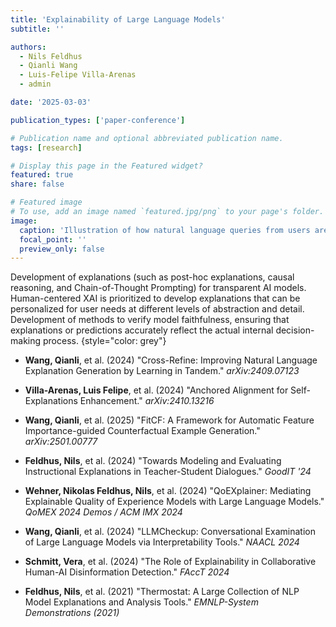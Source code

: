 ```yaml
---
title: 'Explainability of Large Language Models'
subtitle: ''

authors:
  - Nils Feldhus
  - Qianli Wang
  - Luis-Felipe Villa-Arenas
  - admin

date: '2025-03-03'

publication_types: ['paper-conference']

# Publication name and optional abbreviated publication name.
tags: [research]

# Display this page in the Featured widget?
featured: true
share: false

# Featured image
# To use, add an image named `featured.jpg/png` to your page's folder.
image:
  caption: 'Illustration of how natural language queries from users are parsed into executable operations'
  focal_point: ''
  preview_only: false
---
```

Development of explanations (such as post-hoc explanations, causal reasoning, and Chain-of-Thought Prompting) for transparent AI models.
Human-centered XAI is prioritized to develop explanations that can be personalized for user needs at different levels of abstraction and detail.
Development of methods to verify model faithfulness, ensuring that explanations or predictions accurately reflect the actual internal decision-making process.
{style="color: grey"}
<!--keep-->
<!--three-->
<!--blank lines-->
- **Wang, Qianli**, et al. (2024) "Cross-Refine: Improving Natural Language Explanation Generation by Learning in Tandem." *arXiv:2409.07123*

- **Villa-Arenas, Luis Felipe**, et al. (2024) "Anchored Alignment for Self-Explanations Enhancement." *arXiv:2410.13216*

- **Wang, Qianli**, et al. (2025) "FitCF: A Framework for Automatic Feature Importance-guided Counterfactual Example Generation." *arXiv:2501.00777*

- **Feldhus, Nils**, et al. (2024) "Towards Modeling and Evaluating Instructional Explanations in Teacher-Student Dialogues." *GoodIT '24* 

- **Wehner, Nikolas Feldhus, Nils**, et al. (2024) "QoEXplainer: Mediating Explainable Quality of Experience Models with Large Language Models." *QoMEX 2024 Demos / ACM IMX 2024*

- **Wang, Qianli**, et al. (2024) "LLMCheckup: Conversational Examination of Large Language Models via Interpretability Tools." *NAACL 2024*

- **Schmitt, Vera**, et al. (2024) "The Role of Explainability in Collaborative Human-AI Disinformation Detection." *FAccT 2024*

- **Feldhus, Nils**, et al. (2021) "Thermostat: A Large Collection of NLP Model Explanations and Analysis Tools." *EMNLP-System Demonstrations (2021)*
